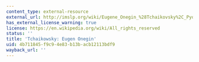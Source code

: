 ```yaml
---
content_type: external-resource
external_url: http://imslp.org/wiki/Eugene_Onegin_%28Tchaikovsky%2C_Pyotr_Ilyich%29
has_external_license_warning: true
license: https://en.wikipedia.org/wiki/All_rights_reserved
status: ''
title: 'Tchaikowsky: Eugen Onegin'
uid: 4b711845-f9c9-4e83-b13b-acb12113bdf9
wayback_url: ''
---
```

